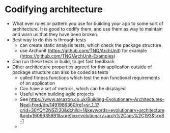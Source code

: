 # Codifying architecture

- What ever rules or pattern you use for building your app to some sort of architecture. It is good to codify them, and use them as way to maintain and warn us that they have been broken
- Best way to do this is through tests
  - can create static analysis tests, which check the package structure
  - use Archunit (https://github.com/TNG/ArchUnit) for example (https://github.com/TNG/ArchUnit-Examples)
- Can run these tests in build, to get fast feedback
- Other architecture properties agreed for this application outside of package structure can also be coded as tests
  - called fitness functions which test the non functional requirements of an application
  - Can have a set of metrics, which can be displayed
  - Useful when building agile projects
  - See https://www.amazon.co.uk/Building-Evolutionary-Architectures-Neal-Ford/dp/1491986360/ref=sr_1_1?crid=30YQY2NSZI30&dchild=1&keywords=evolutionary+architecture&qid=1606635691&sprefix=evolutionary+arch%2Caps%2C193&sr=8-1
  -
